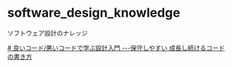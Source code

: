 # software_design_knowledge
ソフトウェア設計のナレッジ

[# 良いコード/悪いコードで学ぶ設計入門 ---保守しやすい 成長し続けるコードの書き方](goodCodeBadCode/README.md)